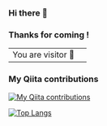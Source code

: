 ### Hi there 🥳
### Thanks for coming !

<table>
  <tr>
    <td>You are visitor 👀</td>
    <td><img src="https://profile-counter.glitch.me/lsk4f5/count.svg" alt="" /></td>
  </tr>
</table>

### My Qiita contributions
[![My Qiita contributions](https://qiita-badge.apiapi.app/s/lsk4f5/contributions.svg)](http://qiita.com/lsk4f5)

[![Top Langs](https://github-readme-stats.vercel.app/api/top-langs/?username=lsk4f5&layout=compact)](https://github.com/anuraghazra/github-readme-stats)

<!-- 
PHPで作ったカウンター
<table>
  <tr>
    <td>You are visitor</td>
    <td><img src="https://alphabrend.sakura.ne.jp/counter/counter_image.svg" alt="" /></td>
  </tr>
</table>
### My Qiita posts
[![My Qiita posts](https://qiita-badge.apiapi.app/s/lsk4f5/posts.svg)](http://qiita.com/lsk4f5)
 -->
